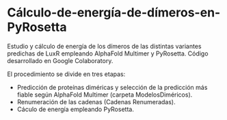 # Cálculo-de-energía-de-dímeros-en-PyRosetta
Estudio y cálculo de energía de los dímeros de las distintas variantes predichas de LuxR empleando AlphaFold Multimer y PyRosetta. Código desarrollado en Google Colaboratory.

El procedimiento se divide en tres etapas:
- Predicción de proteínas diméricas y selección de la predicción más fiable según AlphaFold Multimer (carpeta ModelosDiméricos).
- Renumeración de las cadenas (Cadenas Renumeradas).
- Cáculo de energía empleando PyRosetta.
